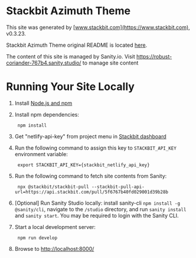 # Stackbit Azimuth Theme

This site was generated by [www.stackbit.com](https://www.stackbit.com), v0.3.23.

Stackbit Azimuth Theme original README is located [here](./README.theme.md).

The content of this site is managed by Sanity.io. Visit https://robust-coriander-767b4.sanity.studio/ to manage site content

# Running Your Site Locally

1. Install [Node.js and npm](https://nodejs.org/en/)

1. Install npm dependencies:

        npm install

1. Get "netlify-api-key" from project menu in [Stackbit dashboard](https://app.stackbit.com/dashboard)

1. Run the following command to assign this key to `STACKBIT_API_KEY` environment variable:

        export STACKBIT_API_KEY={stackbit_netlify_api_key}

1. Run the following command to fetch site contents from Sanity:

        npx @stackbit/stackbit-pull --stackbit-pull-api-url=https://api.stackbit.com/pull/5f6767b40fd029001d39b28b

1. [Optional] Run Sanity Studio locally: install sanity-cli `npm install -g @sanity/cli`, navigate to the `/studio` directory, and run `sanity install` and `sanity start`.
You may be required to login with the Sanity CLI.

1. Start a local development server:

        npm run develop

1. Browse to [http://localhost:8000/](http://localhost:8000/)
